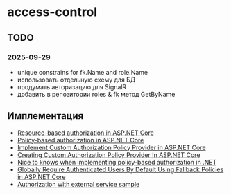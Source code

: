 # access-control

## TODO

### 2025-09-29

- unique constrains for fk.Name and role.Name
- использовать отдельную схему для БД
- продумать авторизацию для SignalR
- добавить в репозитории roles & fk метод GetByName

## Имплементация

- [Resource-based authorization in ASP.NET Core](https://learn.microsoft.com/en-us/aspnet/core/security/authorization/resourcebased?view=aspnetcore-9.0)
- [Policy-based authorization in ASP.NET Core](https://learn.microsoft.com/en-us/aspnet/core/security/authorization/policies?view=aspnetcore-9.0)
- [Implement Custom Authorization Policy Provider in ASP.NET Core](https://code-maze.com/aspnetcore-implement-custom-authorization-policy-provider-in-asp-net-core/)
- [Creating Custom Authorization Policy Provider In ASP.NET Core](https://www.c-sharpcorner.com/article/creating-custom-authorization-policy-provider-in-asp-net-code/)
- [Nice to knows when implementing policy-based authorization in .NET](https://timdeschryver.dev/blog/nice-to-knows-when-implementing-policy-based-authorization-in-net)
- [Globally Require Authenticated Users By Default Using Fallback Policies in ASP.NET Core](https://scottsauber.com/2020/01/20/globally-require-authenticated-users-by-default-using-fallback-policies-in-asp-net-core/)
- [Authorization with external service sample](https://github.com/dotnet/AspNetCore.Docs.Samples/tree/main/samples/aspnetcore-authz-with-ext-authz-service)










